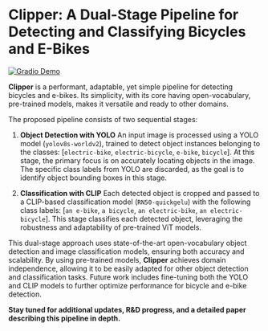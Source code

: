 # Clipper: A Dual-Stage Pipeline for Detecting and Classifying Bicycles and E-Bikes

[![Gradio Demo](https://img.shields.io/badge/gradio-Demo-blue.svg)](https://huggingface.co/spaces/AtAndDev/DeepSense.ai)

**Clipper** is a performant, adaptable, yet simple pipeline for detecting bicycles and e-bikes. Its simplicity, with its core having open-vocabulary, pre-trained models, makes it versatile and ready to other domains.

The proposed pipeline consists of two sequential stages:

1. **Object Detection with YOLO**
   An input image is processed using a YOLO model (`yolov8s-worldv2`), trained to detect object instances belonging to the classes: [`electric-bike`, `electric-bicycle`, `e-bike`, `bicycle`]. At this stage, the primary focus is on accurately locating objects in the image. The specific class labels from YOLO are discarded, as the goal is to identify object bounding boxes in this stage.

2. **Classification with CLIP**
   Each detected object is cropped and passed to a CLIP-based classification model (`RN50-quickgelu`) with the following class labels: [`an e-bike`, `a bicycle`, `an electric-bike`, `an electric-bicycle`]. This stage classifies each detected object, leveraging the robustness and adaptability of pre-trained ViT models.

This dual-stage approach uses state-of-the-art open-vocabulary object detection and image classification models, ensuring both accuracy and scalability. By using pre-trained models, **Clipper** achieves domain independence, allowing it to be easily adapted for other object detection and classification tasks. Future work includes fine-tuning both the YOLO and CLIP models to further optimize performance for bicycle and e-bike detection.

**Stay tuned for additional updates, R&D progress, and a detailed paper describing this pipeline in depth.**
